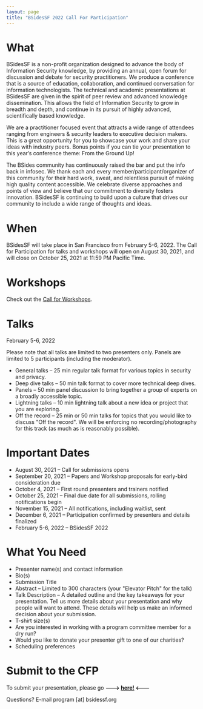 ```yaml
---
layout: page
title: "BSidesSF 2022 Call For Participation"
---
```


# **What**

BSidesSF is a non-profit organization designed to advance the body of Information Security knowledge, by providing an annual, open forum for discussion and debate for security practitioners. We produce a conference that is a source of education, collaboration, and continued conversation for information technologists. The technical and academic presentations at BSidesSF are given in the spirit of peer review and advanced knowledge dissemination. This allows the field of Information Security to grow in breadth and depth, and continue in its pursuit of highly advanced, scientifically based knowledge.

We are a practitioner focused event that attracts a wide range of attendees ranging from engineers & security leaders to executive decision makers. This is a great opportunity for you to showcase your work and share your ideas with industry peers. Bonus points if you can tie your presentation to this year’s conference theme: From the Ground Up!

The BSides community has continuously raised the bar and put the info back in infosec. We thank each and every member/participant/organizer of this community for their hard work, sweat, and relentless pursuit of making high quality content accessible. We celebrate diverse approaches and points of view and believe that our commitment to diversity fosters innovation. BSidesSF is continuing to build upon a culture that drives our community to include a wide range of thoughts and ideas.

# **When**

BSidesSF will take place in San Francisco from February 5-6, 2022. The Call for Participation for talks and workshops will open on August 30, 2021, and will close on October 25, 2021 at 11:59 PM Pacific Time.

# **Workshops**

Check out the [Call for Workshops](/cfw).

# **Talks**

February 5-6, 2022

Please note that all talks are limited to two presenters only. Panels are limited to 5 participants (including the moderator).

- General talks – 25 min regular talk format for various topics in security and privacy.
- Deep dive talks – 50 min talk format to cover more technical deep dives.
- Panels – 50 min panel discussion to bring together a group of experts on a broadly accessible topic.
- Lightning talks – 10 min lightning talk about a new idea or project that you are exploring.
- Off the record – 25 min or 50 min talks for topics that you would like to discuss "Off the record". We will be enforcing no recording/photography for this track (as much as is reasonably possible).

# **Important Dates**

- August 30, 2021 – Call for submissions opens
- September 20, 2021 – Papers and Workshop proposals for early-bird consideration due
- October 4, 2021 – First round presenters and trainers notified
- October 25, 2021 – Final due date for all submissions, rolling notifications begin
- November 15, 2021 – All notifications, including waitlist, sent
- December 6, 2021 – Participation confirmed by presenters and details finalized
- February 5-6, 2022 – BSidesSF 2022

# **What You Need**

- Presenter name(s) and contact information
- Bio(s)
- Submission Title
- Abstract – Limited to 300 characters (your "Elevator Pitch" for the talk)
- Talk Description – A detailed outline and the key takeaways for your presentation. Tell us more details about your presentation and why people will want to attend. These details will help us make an informed decision about your submission.
- T-shirt size(s)
- Are you interested in working with a program committee member for a dry run?
- Would you like to donate your presenter gift to one of our charities?
- Scheduling preferences

# **Submit to the CFP**

To submit your presentation, please go **---> [here!](https://www.papercall.io/bsidessf-2022) <---**

Questions? E-mail program [at] bsidessf.org
